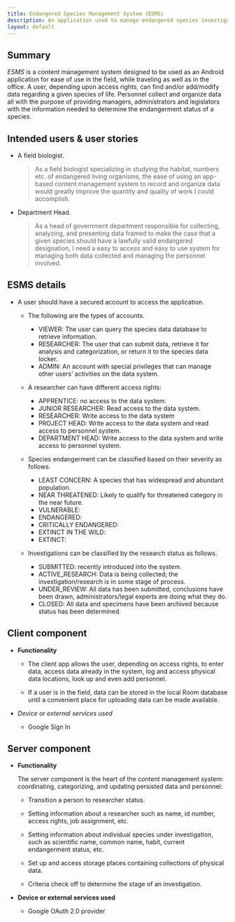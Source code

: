 ```yaml
---
title: Endangered Species Management System (ESMS)
description: An application used to manage endangered species investigation data
layout: default
---
```


## Summary

_ESMS_ is a content management system designed to be used as an Android application for ease of
 use in the field, while traveling as well as in the office. A user, depending upon access rights, can 
 find and/or add/modify data regarding a given species of life. Personnel collect and organize data all 
 with the purpose of providing managers, administrators and legislators with the information needed 
 to determine the endangerment status of a species.

## Intended users &amp; user stories

* A field biologist.

    > As a field biologist specializing in studying the habitat, numbers etc. of endangered living organisms, the ease of 
using an app-based content management system to record and organize data would greatly improve the quantity and quality of
work I could accomplish.        
                        
* Department Head.

    > As a head of government department responsible for collecting, analyzing, and presenting data framed to make the case
that a given species should have a lawfully valid endangered designation, I need a easy to access and easy to use system
for managing both data collected and managing the personnel involved.

## ESMS details

- A user should have a secured account to access the application. 

	- The following are the types of accounts. 
		- VIEWER: The user can query the species data database to retrieve information. 
		- RESEARCHER: The user that can submit data, retrieve it for analysis and categorization, or return it to the 
		species data locker. 
		- ADMIN: An account with special privileges that can manage other users’ activities on the data system.

	- A researcher can have different access rights:
		- APPRENTICE: no access to the data system.
		- JUNIOR RESEARCHER: Read access to the data system.
		- RESEARCHER: Write access to the data system
		- PROJECT HEAD: Write access to the data system and read access to personnel system.
		- DEPARTMENT HEAD: Write access to the data system and write access to personnel system.

	- Species endangerment can be classified based on their severity as follows.
		- LEAST CONCERN: A species that has widespread and abundant population.
		- NEAR THREATENED: Likely to qualify for threatened category in the near future.
		- VULNERABLE:
		- ENDANGERED:
		- CRITICALLY ENDANGERED:
		- EXTINCT IN THE WILD:
		- EXTINCT:

	- Investigations can be classified by the research status as follows.
		- SUBMITTED: recently introduced into the system.
		- ACTIVE_RESEARCH: Data is being collected; the investigation/research is in some stage of process.
		- UNDER_REVIEW: All data has been submitted, conclusions have been drawn, administrators/legal experts are doing 
		what they do.
		- CLOSED: All data and specimens have been archived because status has been determined.

## Client component

* **Functionality**

    * The client app allows the user, depending on access rights, to enter data, access data already in the system, log and 
access physical data locations, look up and even add personnel.

    * If a user is in the field, data can be stored in the local Room database until a convenient place for uploading
data can be made available.

* *Device or external services used*

    * Google Sign In
    
## Server component

* **Functionality**

    The server component is the heart of the content management system: coordinating, categorizing, and updating persisted 
    data and personnel:
    
    * Transition a person to researcher status.
    
    * Setting information about a researcher such as name, id number, access rights, job assignment, etc.
    
    * Setting information about individual species under investigation, such as scientific name, common name, habit, current 
    endangerment status, etc.
    
    * Set up and access storage places containing collections of physical data.

    * Criteria check off to determine the stage of an investigation.

* **Device or external services used**

    * Google OAuth 2.0 provider